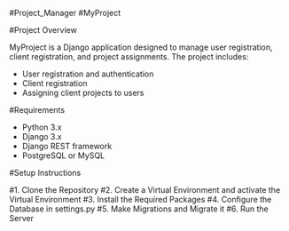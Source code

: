 #Project_Manager
#MyProject

#Project Overview

MyProject is a Django application designed to manage user registration, client registration, and project assignments. The project includes:

- User registration and authentication
- Client registration
- Assigning client projects to users

#Requirements

- Python 3.x
- Django 3.x
- Django REST framework
- PostgreSQL or MySQL 

#Setup Instructions

#1. Clone the Repository
#2. Create a Virtual Environment and activate the Virtual Environment
#3. Install the Required Packages
#4. Configure the Database in settings.py
#5. Make Migrations and Migrate it
#6. Run the Server

